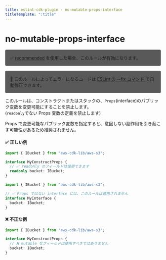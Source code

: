 ```yaml
---
title: eslint-cdk-plugin - no-mutable-props-interface
titleTemplate: ":title"
---
```


# no-mutable-props-interface

<div style="margin-top: 16px; background-color: #595959; padding: 16px; border-radius: 4px;">
    ✅ <a href="/ja/rules/#recommended-rules">recommended</a>
  を使用した場合、このルールが有効になります。
</div>
<div style="margin-top: 16px; background-color: #595959; padding: 16px; border-radius: 4px;">
  🔧 このルールによってエラーになるコードは
  <a href="https://eslint.org/docs/latest/use/command-line-interface#--fix">
    ESLint の --fix コマンド
  </a>
  で自動修正できます。
</div>

このルールは、コンストラクトまたはスタックの、`Props`(interface)のパブリック変数を変更可能にすることを禁止します。  
(`readonly`でない Props 変数の定義を禁止します)

Props で変更可能なパブリック変数を指定すると、意図しない副作用を引き起こす可能性があるため推奨されません。

#### ✅ 正しい例

```ts
import { IBucket } from "aws-cdk-lib/aws-s3";

interface MyConstructProps {
  // ✅ readonly のフィールドは使用できます
  readonly bucket: IBucket;
}
```

```ts
import { IBucket } from "aws-cdk-lib/aws-s3";

// ✅ Props ではない interface には、このルールは適用されません
interface MyInterface {
  bucket: IBucket;
}
```

#### ❌ 不正な例

```ts
import { IBucket } from "aws-cdk-lib/aws-s3";

interface MyConstructProps {
  // ❌ mutable なフィールドは使用すべきではありません
  bucket: IBucket;
}
```
